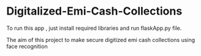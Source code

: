 # Digitalized-Emi-Cash-Collections

To run this app , just install required libraries and run flaskApp.py file.

The aim of this project to make secure digitized emi cash collections 
using face recognition
